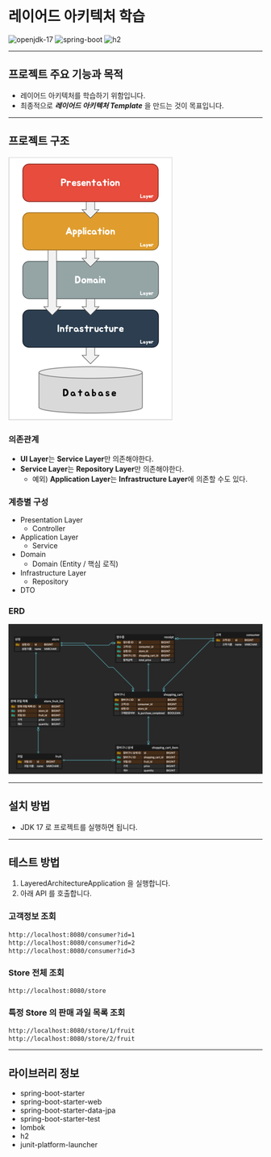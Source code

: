 # 레이어드 아키텍처 학습

<img src="https://img.shields.io/badge/openjdk_17-000000?style=for-the-badge&logo=openjdk&logoColor=white" alt="openjdk-17">
<img src="https://img.shields.io/badge/spring_boot-6DB33F?style=for-the-badge&logo=spring&logoColor=white" alt="spring-boot">
<img src="https://img.shields.io/badge/h2-4479A1?style=for-the-badge&logo=wikidata&logoColor=white" alt="h2">

---

## 프로젝트 주요 기능과 목적

- 레이어드 아키텍처를 학습하기 위함입니다.
- 최종적으로 ***레이어드 아키텍처 Template*** 을 만드는 것이 목표입니다.

---

## 프로젝트 구조

![img.png](readme-image/layered-architecture.png)

### 의존관계

- **UI Layer**는 **Service Layer**만 의존해야한다.
- **Service Layer**는 **Repository Layer**만 의존해야한다.
    - 예외) **Application Layer**는 **Infrastructure Layer**에 의존할 수도 있다.

### 계층별 구성

- Presentation Layer
    - Controller
- Application Layer
    - Service
- Domain
    - Domain (Entity / 핵심 로직)
- Infrastructure Layer
    - Repository
- DTO

### ERD

![img.png](readme-image/erd.png)

---

## 설치 방법

- JDK 17 로 프로젝트를 실행하면 됩니다.

---

## 테스트 방법

1. LayeredArchitectureApplication 을 실행합니다.
2. 아래 API 를 호출합니다.

### 고객정보 조회

```
http://localhost:8080/consumer?id=1
http://localhost:8080/consumer?id=2
http://localhost:8080/consumer?id=3
```

### Store 전체 조회

```
http://localhost:8080/store
```

### 특정 Store 의 판매 과일 목록 조회

```
http://localhost:8080/store/1/fruit
http://localhost:8080/store/2/fruit
```

---

## 라이브러리 정보

- spring-boot-starter
- spring-boot-starter-web
- spring-boot-starter-data-jpa
- spring-boot-starter-test
- lombok
- h2
- junit-platform-launcher
